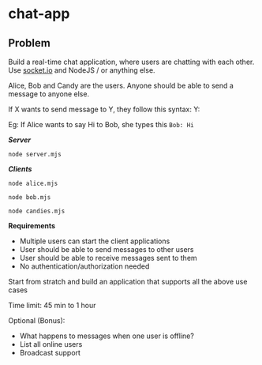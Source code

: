 # chat-app


## Problem

Build a real-time chat application, where users are chatting with each other. 
Use [socket.io](http://socket.io) and NodeJS / or anything else.

Alice, Bob and Candy are the users. Anyone should be able to send a message to anyone else.

If X wants to send message to Y, they follow this syntax: Y: <message>
  
Eg: If Alice wants to say Hi to Bob, she types this `Bob: Hi`

***Server***
  
  `node server.mjs`
  
***Clients***
  
  `node alice.mjs`
  
  `node bob.mjs`
  
  `node candies.mjs`
  
**Requirements**

- Multiple users can start the client applications
- User should be able to send messages to other users
- User should be able to receive messages sent to them
- No authentication/authorization needed

Start from stratch and build an application that supports all the above use cases

Time limit: 45 min to 1 hour

Optional (Bonus):

- What happens to messages when one user is offline?
- List all online users
- Broadcast support
